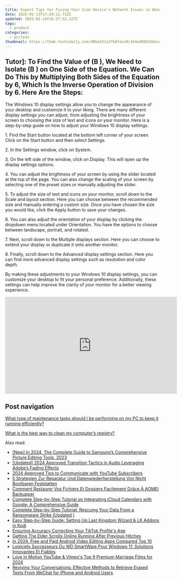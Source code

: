 ```yaml
---
title: Expert Tips for Fixing Your Scan Device's Network Issues in Windows by YL Computing Technologies
date: 2025-01-13T17:29:11.712Z
updated: 2025-01-14T16:27:52.227Z
tags:
  - product
categories:
  - pcclean
thumbnail: https://thmb.techidaily.com/d0be551e2fb6faca9c1b4ad092d1becef6333157c069bc8e90a60ea7ce1eb907.jpg
---
```


## Tutor]: To Find the Value of \(B \), We Need to Isolate \(B \) on One Side of the Equation. We Can Do This by Multiplying Both Sides of the Equation by 6, Which Is the Inverse Operation of Division by 6. Here Are the Steps:

The Windows 10 display settings allow you to change the appearance of your desktop and customize it to your liking. There are many different display settings you can adjust, from adjusting the brightness of your screen to choosing the size of text and icons on your monitor. Here is a step-by-step guide on how to adjust your Windows 10 display settings. 

1\. Find the Start button located at the bottom left corner of your screen. Click on the Start button and then select Settings.

2\. In the Settings window, click on System.

3\. On the left side of the window, click on Display. This will open up the display settings options. 

4\. You can adjust the brightness of your screen by using the slider located at the top of the page. You can also change the scaling of your screen by selecting one of the preset sizes or manually adjusting the slider.

5\. To adjust the size of text and icons on your monitor, scroll down to the Scale and layout section. Here you can choose between the recommended size and manually entering a custom size. Once you have chosen the size you would like, click the Apply button to save your changes.

6\. You can also adjust the orientation of your display by clicking the dropdown menu located under Orientation. You have the options to choose between landscape, portrait, and rotated.

7\. Next, scroll down to the Multiple displays section. Here you can choose to extend your display or duplicate it onto another monitor.

8\. Finally, scroll down to the Advanced display settings section. Here you can find more advanced display settings such as resolution and color depth. 

By making these adjustments to your Windows 10 display settings, you can customize your desktop to fit your personal preference. Additionally, these settings can help improve the clarity of your monitor for a better viewing experience.

<!-- affiliate ads begin -->
<iframe width="560" height="315" src="https://www.youtube.com/embed/RJNYTGHVlLc?si=lhdUUVYMVQjzHXBh" title="YouTube video player" frameborder="0" allow="accelerometer; autoplay; clipboard-write; encrypted-media; gyroscope; picture-in-picture; web-share" referrerpolicy="strict-origin-when-cross-origin" allowfullscreen></iframe>
<!-- affiliate ads end -->

## Post navigation

[What type of maintenance tasks should I be performing on my PC to keep it running efficiently?](https://tools.techidaily.com/pcclean/products/)

[What is the best way to clean my computer’s registry?](https://tools.techidaily.com/pcclean/products/)

<ins class="adsbygoogle"
     style="display:block"
     data-ad-format="autorelaxed"
     data-ad-client="ca-pub-7571918770474297"
     data-ad-slot="1223367746"></ins>

<ins class="adsbygoogle"
     style="display:block"
     data-ad-client="ca-pub-7571918770474297"
     data-ad-slot="8358498916"
     data-ad-format="auto"
     data-full-width-responsive="true"></ins>

<span class="atpl-alsoreadstyle">Also read:</span>
<div><ul>
<li><a href="https://fox-friendly.techidaily.com/new-in-2024-the-complete-guide-to-samsungs-comprehensive-picture-editing-tools-2023/"><u>[New] In 2024, The Complete Guide to Samsung’s Comprehensive Picture Editing Tools, 2023</u></a></li>
<li><a href="https://article-knowledge.techidaily.com/updated-2024-approved-transition-tactics-in-audio-leveraging-adobes-fading-effects/"><u>[Updated] 2024 Approved Transition Tactics in Audio Leveraging Adobe’s Fading Effects</u></a></li>
<li><a href="https://extra-tips.techidaily.com/2024-approved-tips-to-communicate-with-youtube-subscribers/"><u>2024 Approved Tips to Communicate with YouTube Subscribers</u></a></li>
<li><a href="https://discover-fantastic.techidaily.com/5-strategien-zur-reparatur-und-datenwiederherstellung-von-nicht-bootbaren-festplatten/"><u>5 Strategien Zur Reparatur Und Datenwiederherstellung Von Nicht Bootbaren Festplatten</u></a></li>
<li><a href="https://discover-fantastic.techidaily.com/comment-restaurer-vos-fichiers-et-dossiers-facilement-grace-a-aomei-backupper/"><u>Comment Restaurer Vos Fichiers Et Dossiers Facilement Grâce À AOMEI Backupper</u></a></li>
<li><a href="https://discover-fantastic.techidaily.com/complete-step-by-step-tutorial-on-integrating-icloud-calendars-with-google-a-comprehensive-guide/"><u>Complete Step-by-Step Tutorial on Integrating iCloud Calendars with Google: A Comprehensive Guide</u></a></li>
<li><a href="https://discover-fantastic.techidaily.com/1728509736053-complete-step-by-step-tutorial-rescuing-your-data-from-a-ransomware-strike-updated/"><u>Complete Step-by-Step Tutorial: Rescuing Your Data From a Ransomware Strike (Updated )</u></a></li>
<li><a href="https://video-ai-editor.techidaily.com/easy-step-by-step-guide-setting-up-last-kingdom-wizard-and-lk-addons-in-kodi/"><u>Easy Step-by-Step Guide: Setting Up Last Kingdom Wizard & LK Addons in Kodi</u></a></li>
<li><a href="https://extra-resources.techidaily.com/ensuring-accuracy-correcting-your-tiktok-profiles-age/"><u>Ensuring Accuracy Correcting Your TikTok Profile's Age</u></a></li>
<li><a href="https://win-solutions.techidaily.com/getting-the-elder-scrolls-online-running-after-previous-hitches/"><u>Getting The Elder Scrolls Online Running After Previous Hitches</u></a></li>
<li><a href="https://ai-driven-video-production.techidaily.com/in-2024-free-and-paid-android-video-editing-apps-compared-top-10/"><u>In 2024, Free and Paid Android Video Editing Apps Compared Top 10</u></a></li>
<li><a href="https://discover-fantastic.techidaily.com/logiciels-successeurs-du-wd-smartware-pour-windows-11-solutions-innovantes-et-fiables/"><u>Logiciels Successeurs Du WD SmartWare Pour Windows 11: Solutions Innovantes Et Fiables</u></a></li>
<li><a href="https://youtube-webster.techidaily.com/in-motion-youtube-and-vimeos-top-9-premium-marriage-films-for-2024/"><u>Love in Motion YouTube & Vimeo's Top 9 Premium Marriage Films for 2024</u></a></li>
<li><a href="https://discover-fantastic.techidaily.com/reviving-your-conversations-effective-methods-to-retrieve-erased-texts-from-wechat-for-iphone-and-android-users/"><u>Reviving Your Conversations: Effective Methods to Retrieve Erased Texts From WeChat for iPhone and Android Users</u></a></li>
</ul></div>

